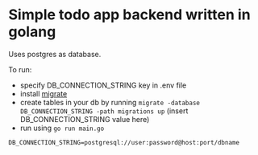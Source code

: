 # Simple todo app backend written in golang

Uses postgres as database.

To run:

- specify DB_CONNECTION_STRING key in .env file
- install [migrate](https://github.com/golang-migrate/migrate)
- create tables in your db by running `migrate -database DB_CONNECTION_STRING -path migrations up` (insert DB_CONNECTION_STRING value here)
- run using `go run main.go`

```
DB_CONNECTION_STRING=postgresql://user:password@host:port/dbname
```
